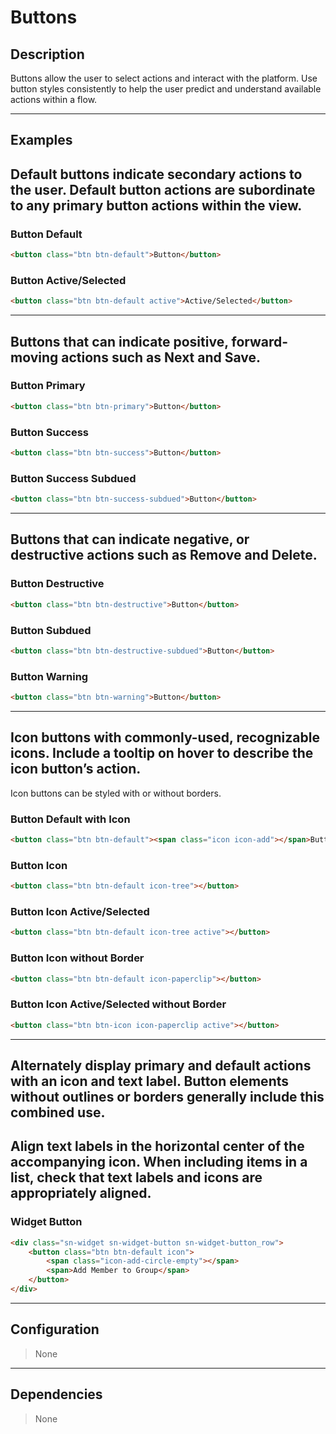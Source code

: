 # Buttons

## Description

Buttons allow the user to select actions and interact with the platform. Use button styles consistently to help the user predict and understand available actions within a flow.


---
## Examples

## Default buttons indicate secondary actions to the user. Default button actions are subordinate to any primary button actions within the view.

### Button Default
```HTML
<button class="btn btn-default">Button</button>
```

### Button Active/Selected
```HTML
<button class="btn btn-default active">Active/Selected</button>
```

---
## Buttons that can indicate positive, forward-moving actions such as Next and Save.
### Button Primary
```HTML
<button class="btn btn-primary">Button</button>
```

### Button Success
```HTML
<button class="btn btn-success">Button</button>
```

### Button Success Subdued
```HTML
<button class="btn btn-success-subdued">Button</button>
```

---
## Buttons that can indicate negative, or destructive actions such as Remove and Delete.
### Button Destructive
```HTML
<button class="btn btn-destructive">Button</button>
```

### Button Subdued
```HTML
<button class="btn btn-destructive-subdued">Button</button>
```

### Button Warning
```HTML
<button class="btn btn-warning">Button</button>
```

---
## Icon buttons with commonly-used, recognizable icons. Include a tooltip on hover to describe the icon button’s action.

Icon buttons can be styled with or without borders.
### Button Default with Icon
```HTML
<button class="btn btn-default"><span class="icon icon-add"></span>Button</button>
```

### Button Icon
```HTML
<button class="btn btn-default icon-tree"></button>
```

### Button Icon Active/Selected
```HTML
<button class="btn btn-default icon-tree active"></button>
```

### Button Icon without Border
```HTML
<button class="btn btn-default icon-paperclip"></button>
```

### Button Icon Active/Selected without Border
```HTML
<button class="btn btn-icon icon-paperclip active"></button>
```

---
## Alternately display primary and default actions with an icon and text label. Button elements without outlines or borders generally include this combined use.

## Align text labels in the horizontal center of the accompanying icon. When including items in a list, check that text labels and icons are appropriately aligned.

### Widget Button
```HTML
<div class="sn-widget sn-widget-button sn-widget-button_row">
	<button class="btn btn-default icon">
		<span class="icon-add-circle-empty"></span>
		<span>Add Member to Group</span>
	</button>
</div>
```

---
## Configuration

> None

---
## Dependencies

> None
